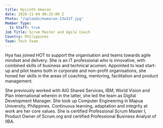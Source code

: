 ```yaml
---
title: Hycinth Umaran
date: 2020-11-04 06:25:00 Z
Photo: "/uploads/mumaran-23a31f.jpg"
Member Type:
  Is Staff: true
Job Title: Scrum Master and Agile Coach
Country: Philippines
Team: Tech Team
---
```


Hya has joined HOT to support the organisation and teams towards agile mindset and delivery. She is an IT professional who is innovative, with combined skills of business and technical acumen. Appointed to lead start-up and pilot teams both in corporate and non-profit organisations, she honed her skills in the areas of coaching, mentoring, facilitation and product management.

She previously worked with AIG Shared Services, IBM, World Vision and Plan International wherein in the latter, she led the team as Digital Development Manager. She took up Computer Engineering in Mapua University, Philippines. Continuous learning, adaptation and integrity at work are her core values. She is certified Professional Scrum Master I, Product Owner of Scrum.org and certified Professional Business Analyst of IIBA.
